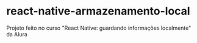 # react-native-armazenamento-local

Projeto feito no curso "React Native: guardando informações localmente" da Alura
